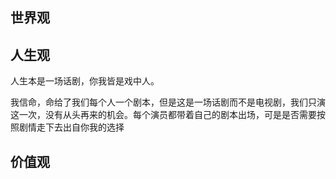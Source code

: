 ## 世界观


## 人生观
人生本是一场话剧，你我皆是戏中人。

我信命，命给了我们每个人一个剧本，但是这是一场话剧而不是电视剧，我们只演这一次，没有从头再来的机会。每个演员都带着自己的剧本出场，可是是否需要按照剧情走下去出自你我的选择


## 价值观
